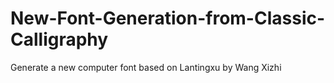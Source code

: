 # New-Font-Generation-from-Classic-Calligraphy
Generate a new computer font based on Lantingxu by Wang Xizhi
